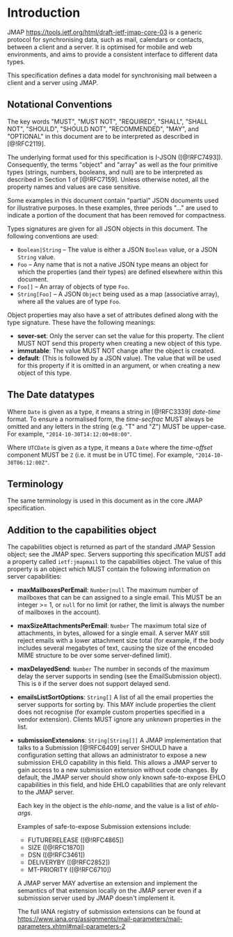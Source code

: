 # Introduction

JMAP <https://tools.ietf.org/html/draft-ietf-jmap-core-03> is a generic protocol for synchronising data, such as mail, calendars or contacts, between a client and a server. It is optimised for mobile and web environments, and aims to provide a consistent interface to different data types.

This specification defines a data model for synchronising mail between a client and a server using JMAP.

## Notational Conventions

The key words "MUST", "MUST NOT", "REQUIRED", "SHALL", "SHALL NOT", "SHOULD", "SHOULD NOT", "RECOMMENDED", "MAY", and "OPTIONAL" in this document are to be interpreted as described in [@!RFC2119].

The underlying format used for this specification is I-JSON ([@!RFC7493]). Consequently, the terms "object" and "array" as well as the four primitive types (strings, numbers, booleans, and null) are to be interpreted as described in Section 1 of [@!RFC7159]. Unless otherwise noted, all the property names and values are case sensitive.

Some examples in this document contain "partial" JSON documents used for illustrative purposes.  In these examples, three periods "..." are used to indicate a portion of the document that has been removed for compactness.

Types signatures are given for all JSON objects in this document. The following conventions are used:

* `Boolean|String` – The value is either a JSON `Boolean` value, or a JSON `String` value.
* `Foo` – Any name that is not a native JSON type means an object for which the properties (and their types) are defined elsewhere within this document.
* `Foo[]` – An array of objects of type `Foo`.
* `String[Foo]` – A JSON `Object` being used as a map (associative array), where all the values are of type `Foo`.

Object properties may also have a set of attributes defined along with the type
signature. These have the following meanings:

* **sever-set**: Only the server can set the value for this property. The
  client MUST NOT send this property when creating a new object of this type.
* **immutable**: The value MUST NOT change after the object is created.
* **default**: (This is followed by a JSON value). The value that will be used
  for this property if it is omitted in an argument, or when creating a new object of this type.

## The Date datatypes

Where `Date` is given as a type, it means a string in [@!RFC3339] *date-time* format. To ensure a normalised form, the *time-secfrac* MUST always  be omitted and any letters in the string (e.g. "T" and "Z") MUST be upper-case. For example, `"2014-10-30T14:12:00+08:00"`.

Where `UTCDate` is given as a type, it means a `Date` where the *time-offset* component MUST be `Z` (i.e. it must be in UTC time). For example, `"2014-10-30T06:12:00Z"`.

## Terminology

The same terminology is used in this document as in the core JMAP specification.

## Addition to the capabilities object

The capabilities object is returned as part of the standard JMAP Session object; see the JMAP spec. Servers supporting *this* specification MUST add a property called `ietf:jmapmail` to the capabilities object. The value of this property is an object which MUST contain the following information on server capabilities:

- **maxMailboxesPerEmail**: `Number|null`
  The maximum number of mailboxes that can be can assigned to a single email. This MUST be an integer >= 1, or `null` for no limit (or rather, the limit is always the number of mailboxes in the account).
- **maxSizeAttachmentsPerEmail**: `Number`
  The maximum total size of attachments, in bytes, allowed for a single email. A server MAY still reject emails with a lower attachment size total (for example, if the body includes several megabytes of text, causing the size of the encoded MIME structure to be over some server-defined limit).
- **maxDelayedSend**: `Number`
  The number in seconds of the maximum delay the server supports in sending
  (see the EmailSubmission object). This is `0` if the server does not support
  delayed send.
- **emailsListSortOptions**: `String[]`
  A list of all the email properties the server supports for sorting by. This MAY include properties the client does not recognise (for example custom properties specified in a vendor extension). Clients MUST ignore any unknown properties in the list.
- **submissionExtensions**: `String[String[]]`
  A JMAP implementation that talks to a Submission [@!RFC6409] server SHOULD have a configuration setting that allows an administrator to expose a new submission EHLO capability in this field. This allows a JMAP server to gain access to a new submission extension without code changes. By default, the JMAP server should show only known safe-to-expose EHLO capabilities in this field, and hide EHLO capabilities that are only relevant to the JMAP server.

    Each key in the object is the *ehlo-name*, and the value is a list of *ehlo-args*.

    Examples of safe-to-expose Submission extensions include:

    - FUTURERELEASE ([@!RFC4865])
    - SIZE ([@!RFC1870])
    - DSN ([@!RFC3461])
    - DELIVERYBY ([@!RFC2852])
    - MT-PRIORITY ([@!RFC6710])

    A JMAP server MAY advertise an extension and implement the semantics of that extension locally on the JMAP server even if a submission server used by JMAP doesn't implement it.

    The full IANA registry of submission extensions can be found at https://www.iana.org/assignments/mail-parameters/mail-parameters.xhtml#mail-parameters-2
